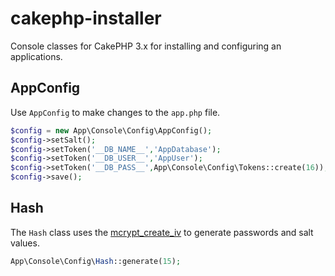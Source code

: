 # cakephp-installer

Console classes for CakePHP 3.x for installing and configuring an applications.

## AppConfig


Use `AppConfig` to make changes to the `app.php` file.

```PHP
$config = new App\Console\Config\AppConfig();
$config->setSalt();
$config->setToken('__DB_NAME__','AppDatabase');
$config->setToken('__DB_USER__','AppUser');
$config->setToken('__DB_PASS__',App\Console\Config\Tokens::create(16));
$config->save();
```

## Hash


The `Hash` class uses the [mcrypt_create_iv](http://php.net/manual/en/function.mcrypt-create-iv.php) to generate passwords and salt values.

```PHP
App\Console\Config\Hash::generate(15);
```
